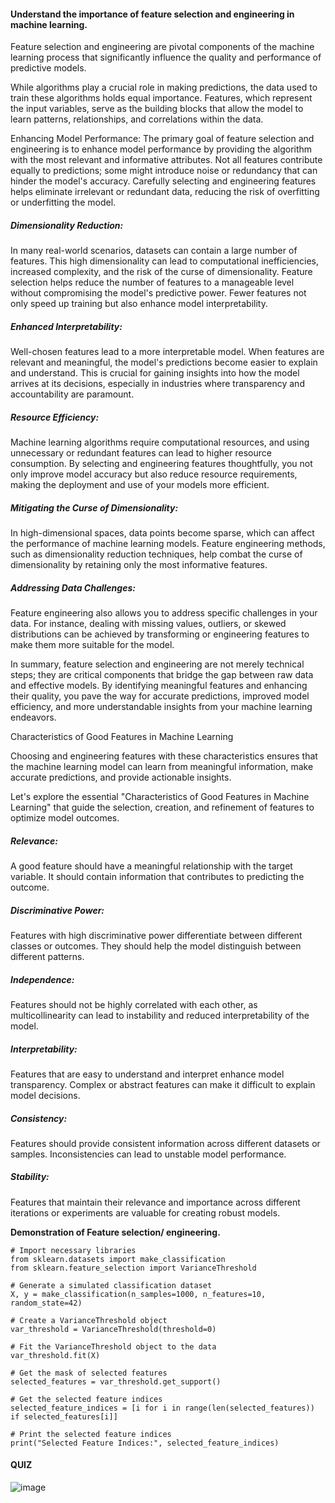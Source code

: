 #### Understand the importance of feature selection and engineering in machine learning.

Feature selection and engineering are pivotal components of the machine learning process that significantly influence the quality and performance of predictive models.

While algorithms play a crucial role in making predictions, the data used to train these algorithms holds equal importance. Features, which represent the input variables, serve as the building blocks that allow the model to learn patterns, relationships, and correlations within the data.
 
Enhancing Model Performance: The primary goal of feature selection and engineering is to enhance model performance by providing the algorithm with the most relevant and informative attributes. Not all features contribute equally to predictions; some might introduce noise or redundancy that can hinder the model's accuracy. Carefully selecting and engineering features helps eliminate irrelevant or redundant data, reducing the risk of overfitting or underfitting the model.

##### Dimensionality Reduction: 

In many real-world scenarios, datasets can contain a large number of features. This high dimensionality can lead to computational inefficiencies, increased complexity, and the risk of the curse of dimensionality. Feature selection helps reduce the number of features to a manageable level without compromising the model's predictive power. Fewer features not only speed up training but also enhance model interpretability.

##### Enhanced Interpretability: 

Well-chosen features lead to a more interpretable model. When features are relevant and meaningful, the model's predictions become easier to explain and understand. This is crucial for gaining insights into how the model arrives at its decisions, especially in industries where transparency and accountability are paramount.

##### Resource Efficiency:

Machine learning algorithms require computational resources, and using unnecessary or redundant features can lead to higher resource consumption. By selecting and engineering features thoughtfully, you not only improve model accuracy but also reduce resource requirements, making the deployment and use of your models more efficient.

##### Mitigating the Curse of Dimensionality:

In high-dimensional spaces, data points become sparse, which can affect the performance of machine learning models. Feature engineering methods, such as dimensionality reduction techniques, help combat the curse of dimensionality by retaining only the most informative features.

##### Addressing Data Challenges: 

Feature engineering also allows you to address specific challenges in your data. For instance, dealing with missing values, outliers, or skewed distributions can be achieved by transforming or engineering features to make them more suitable for the model.

In summary, feature selection and engineering are not merely technical steps; they are critical components that bridge the gap between raw data and effective models. By identifying meaningful features and enhancing their quality, you pave the way for accurate predictions, improved model efficiency, and more understandable insights from your machine learning endeavors.

Characteristics of Good Features in Machine Learning

Choosing and engineering features with these characteristics ensures that the machine learning model can learn from meaningful information, make accurate predictions, and provide actionable insights.

Let's explore the essential "Characteristics of Good Features in Machine Learning" that guide the selection, creation, and refinement of features to optimize model outcomes.

##### Relevance:

A good feature should have a meaningful relationship with the target variable. It should contain information that contributes to predicting the outcome.

##### Discriminative Power: 

Features with high discriminative power differentiate between different classes or outcomes. They should help the model distinguish between different patterns.

##### Independence: 

Features should not be highly correlated with each other, as multicollinearity can lead to instability and reduced interpretability of the model.

##### Interpretability: 

Features that are easy to understand and interpret enhance model transparency. Complex or abstract features can make it difficult to explain model decisions.

##### Consistency: 

Features should provide consistent information across different datasets or samples. Inconsistencies can lead to unstable model performance.

##### Stability: 

Features that maintain their relevance and importance across different iterations or experiments are valuable for creating robust models.

**Demonstration of Feature selection/ engineering.**
```
# Import necessary libraries
from sklearn.datasets import make_classification
from sklearn.feature_selection import VarianceThreshold

# Generate a simulated classification dataset
X, y = make_classification(n_samples=1000, n_features=10, random_state=42)

# Create a VarianceThreshold object
var_threshold = VarianceThreshold(threshold=0)

# Fit the VarianceThreshold object to the data
var_threshold.fit(X)

# Get the mask of selected features
selected_features = var_threshold.get_support()

# Get the selected feature indices
selected_feature_indices = [i for i in range(len(selected_features)) if selected_features[i]]

# Print the selected feature indices
print("Selected Feature Indices:", selected_feature_indices)
```
#### QUIZ
![image](https://github.com/user-attachments/assets/3b9bda64-9deb-4de8-9202-28ddb9658dc2)

